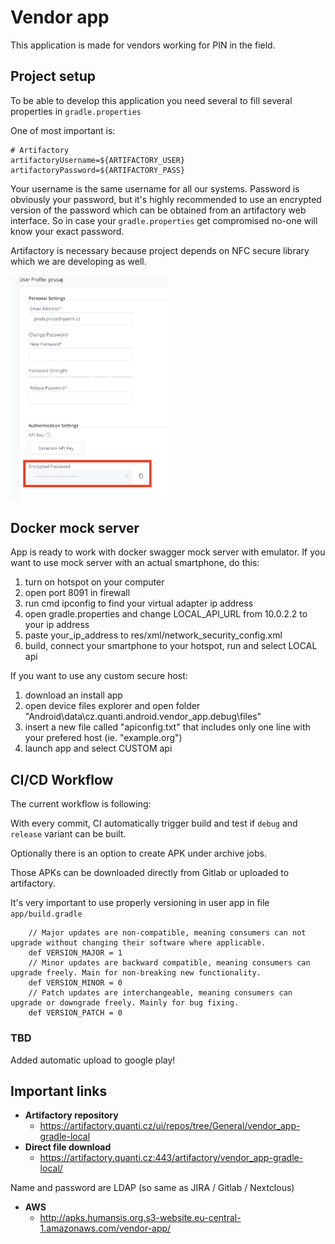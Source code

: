 # Vendor app

This application is made for vendors working for PIN in the field. 

## Project setup 

To be able to develop this application you need several to fill several properties in `gradle.properties` 

One of most important is: 

```
# Artifactory
artifactoryUsername=${ARTIFACTORY_USER}
artifactoryPassword=${ARTIFACTORY_PASS}
```

Your username is the same username for all our systems. Password is obviously your password, but it's highly recommended to use an encrypted version of the password which can be obtained from an artifactory web interface. So in case your `gradle.properties`  get compromised no-one will know your exact password. 

Artifactory is necessary because project depends on NFC secure library which we are developing as well. 

<img src="src/img/artifactory_password.png" width="50%" height="50%">

## Docker mock server

App is ready to work with docker swagger mock server with emulator. If you want to use mock server with an actual smartphone, do this:
1. turn on hotspot on your computer
1. open port 8091 in firewall
1. run cmd ipconfig to find your virtual adapter ip address
1. open gradle.properties and change LOCAL_API_URL from 10.0.2.2 to your ip address
1. paste <domain includeSubdomains="true">your_ip_address</domain> to res/xml/network_security_config.xml
1. build, connect your smartphone to your hotspot, run and select LOCAL api

If you want to use any custom secure host:
1. download an install app
1. open device files explorer and open folder "Android\data\cz.quanti.android.vendor_app.debug\files"
1. insert a new file called "apiconfig.txt" that includes only one line with your prefered host (ie. "example.org")
1. launch app and select CUSTOM api


## CI/CD Workflow
The current workflow is following: 

With every commit, CI automatically trigger build and test if `debug` and `release` variant can be built. 

Optionally there is an option to create APK under archive jobs. 

Those APKs can be downloaded directly from Gitlab or uploaded to artifactory. 

It's very important to use properly versioning in user app in file `app/build.gradle`

```
	// Major updates are non-compatible, meaning consumers can not upgrade without changing their software where applicable.
	def VERSION_MAJOR = 1
	// Minor updates are backward compatible, meaning consumers can upgrade freely. Main for non-breaking new functionality.
	def VERSION_MINOR = 0
	// Patch updates are interchangeable, meaning consumers can upgrade or downgrade freely. Mainly for bug fixing.
	def VERSION_PATCH = 0
```
 ### TBD

 Added automatic upload to google play! 

## Important links
 - **Artifactory repository**
 	- https://artifactory.quanti.cz/ui/repos/tree/General/vendor_app-gradle-local
- **Direct file download**
	- https://artifactory.quanti.cz:443/artifactory/vendor_app-gradle-local/

Name and password are LDAP (so same as JIRA / Gitlab / Nextclous)
- **AWS**
	- http://apks.humansis.org.s3-website.eu-central-1.amazonaws.com/vendor-app/
